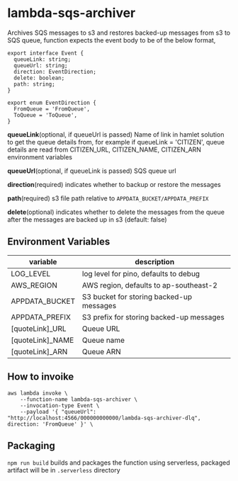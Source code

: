 # lambda-sqs-archiver

Archives SQS messages to s3 and restores backed-up messages from s3 to SQS queue, function expects the event body to be of the below format,

```
export interface Event {
  queueLink: string;
  queueUrl: string;
  direction: EventDirection;
  delete: boolean;
  path: string;
}

export enum EventDirection {
  FromQueue = 'FromQueue',
  ToQueue = 'ToQueue',
}

```

**queueLink**(optional, if queueUrl is passed) Name of link in hamlet solution to get the queue details from, for example
if queueLink = 'CITIZEN', queue details are read from CITIZEN_URL, CITIZEN_NAME, CITIZEN_ARN environment variables

**queueUrl**(optional, if queueLink is passed) SQS queue url

**direction**(required) indicates whether to backup or restore the messages

**path**(required) s3 file path relative to `APPDATA_BUCKET/APPDATA_PREFIX`

**delete**(optional) indicates whether to delete the messages from the queue after the messages are backed up in s3 (default: false)

## Environment Variables

| variable          | description                              |
| ----------------- | ---------------------------------------- |
| LOG_LEVEL         | log level for pino, defaults to debug    |
| AWS_REGION        | AWS region, defaults to ap-southeast-2   |
| APPDATA_BUCKET    | S3 bucket for storing backed-up messages |
| APPDATA_PREFIX    | S3 prefix for storing backed-up messages |
| [quoteLink]\_URL  | Queue URL                                |
| [quoteLink]\_NAME | Queue name                               |
| [quoteLink]\_ARN  | Queue ARN                                |

## How to invoike

```
aws lambda invoke \
    --function-name lambda-sqs-archiver \
    --invocation-type Event \
    --payload '{ "queueUrl": "http://localhost:4566/000000000000/lambda-sqs-archiver-dlq", direction: 'FromQueue' }' \
```

## Packaging

`npm run build` builds and packages the function using serverless, packaged artifact will be in `.serverless` directory
